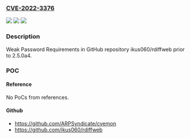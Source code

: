 ### [CVE-2022-3376](https://cve.mitre.org/cgi-bin/cvename.cgi?name=CVE-2022-3376)
![](https://img.shields.io/static/v1?label=Product&message=ikus060%2Frdiffweb&color=blue)
![](https://img.shields.io/static/v1?label=Version&message=%3C%202.5.0a4%20&color=brighgreen)
![](https://img.shields.io/static/v1?label=Vulnerability&message=CWE-521%20Weak%20Password%20Requirements&color=brighgreen)

### Description

Weak Password Requirements in GitHub repository ikus060/rdiffweb prior to 2.5.0a4.

### POC

#### Reference
No PoCs from references.

#### Github
- https://github.com/ARPSyndicate/cvemon
- https://github.com/ikus060/rdiffweb

